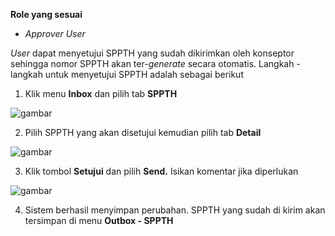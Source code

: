 **Role yang sesuai**

- *Approver User*

*User* dapat menyetujui SPPTH yang sudah dikirimkan oleh konseptor sehingga nomor SPPTH akan ter-*generate* secara otomatis. Langkah - langkah untuk menyetujui SPPTH adalah sebagai berikut

1. Klik menu **Inbox** dan pilih tab **SPPTH**

![gambar](SC_SPPTH/TH29.png)

2. Pilih SPPTH yang akan disetujui kemudian pilih tab **Detail**

![gambar](SC_SPPTH/TH30.png)

3. Klik tombol **Setujui** dan pilih **Send.** Isikan komentar jika diperlukan

![gambar](SC_SPPTH/TH31.png)

4. Sistem berhasil menyimpan perubahan. SPPTH yang sudah di kirim akan tersimpan di menu **Outbox - SPPTH**

